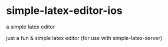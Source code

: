 # simple-latex-editor-ios
a simple latex editor

just a fun & simple latex editor (for use with simple-latex-server)
